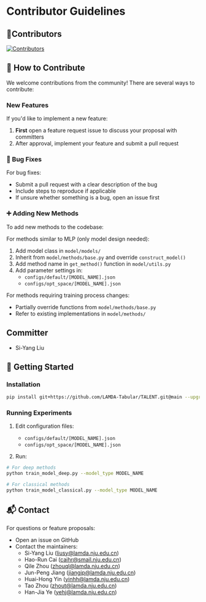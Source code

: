 
# Contributor Guidelines

## 🤗Contributors 

[![Contributors](https://contrib.rocks/image?repo=LAMDA-Tabular/TALENT)](https://github.com/LAMDA-Tabular/TALENT/graphs/contributors)

## 🌟 How to Contribute

We welcome contributions from the community! There are several ways to contribute:

### New Features

If you'd like to implement a new feature:
1. **First** open a feature request issue to discuss your proposal with committers
2. After approval, implement your feature and submit a pull request

### 🐞 Bug Fixes
For bug fixes:
- Submit a pull request with a clear description of the bug
- Include steps to reproduce if applicable
- If unsure whether something is a bug, open an issue first

### ➕ Adding New Methods
To add new methods to the codebase:

For methods similar to MLP (only model design needed):
1. Add model class in `model/models/`
2. Inherit from `model/methods/base.py` and override `construct_model()`
3. Add method name in `get_method()` function in `model/utils.py`
4. Add parameter settings in:
   - `configs/default/[MODEL_NAME].json`
   - `configs/opt_space/[MODEL_NAME].json`

For methods requiring training process changes:
- Partially override functions from `model/methods/base.py`
- Refer to existing implementations in `model/methods/`



## Committer

- Si-Yang Liu



## 🏁 Getting Started

### Installation
```bash
pip install git+https://github.com/LAMDA-Tabular/TALENT.git@main --upgrade
```

### Running Experiments
1. Edit configuration files:
   - `configs/default/[MODEL_NAME].json`
   - `configs/opt_space/[MODEL_NAME].json`

2. Run:
```bash
# For deep methods
python train_model_deep.py --model_type MODEL_NAME

# For classical methods
python train_model_classical.py --model_type MODEL_NAME
```

## 📬 Contact

For questions or feature proposals:
- Open an issue on GitHub
- Contact the maintainers:
  - Si-Yang Liu ([liusy@lamda.nju.edu.cn](mailto:liusy@lamda.nju.edu.cn))
  - Hao-Run Cai ([caihr@smail.nju.edu.cn](mailto:caihr@smail.nju.edu.cn))
  - Qile Zhou ([zhouql@lamda.nju.edu.cn](mailto:zhouql@lamda.nju.edu.cn))
  - Jun-Peng Jiang ([jiangjp@lamda.nju.edu.cn](mailto:jiangjp@lamda.nju.edu.cn))
  - Huai-Hong Yin ([yinhh@lamda.nju.edu.cn](mailto:yinhh@lamda.nju.edu.cn))
  - Tao Zhou ([zhout@lamda.nju.edu.cn](mailto:zhout@lamda.nju.edu.cn))
  - Han-Jia Ye ([yehj@lamda.nju.edu.cn](mailto:yehj@lamda.nju.edu.cn))
